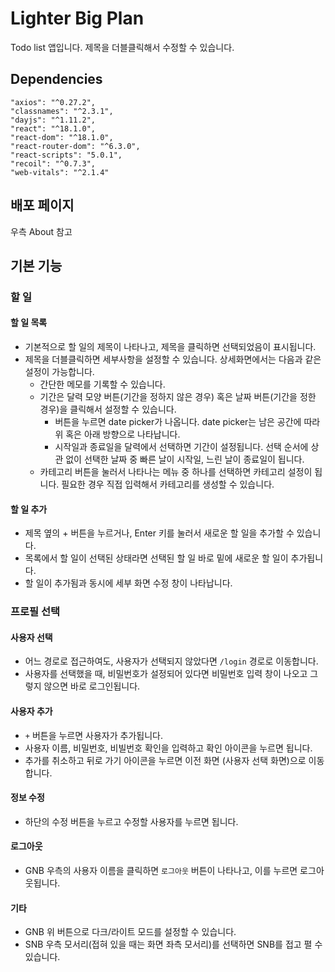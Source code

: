 # Lighter Big Plan

Todo list 앱입니다. 제목을 더블클릭해서 수정할 수 있습니다.

## Dependencies
    "axios": "^0.27.2",
    "classnames": "^2.3.1",
    "dayjs": "^1.11.2",
    "react": "^18.1.0",
    "react-dom": "^18.1.0",
    "react-router-dom": "^6.3.0",
    "react-scripts": "5.0.1",
    "recoil": "^0.7.3",
    "web-vitals": "^2.1.4"
    
## 배포 페이지
  우측 About 참고
  
## 기본 기능
### 할 일
#### 할 일 목록
* 기본적으로 할 일의 제목이 나타나고, 제목을 클릭하면 선택되었음이 표시됩니다.
* 제목을 더블클릭하면 세부사항을 설정할 수 있습니다. 상세화면에서는 다음과 같은 설정이 가능합니다.
  * 간단한 메모를 기록할 수 있습니다.
  * 기간은 달력 모양 버튼(기간을 정하지 않은 경우) 혹은 날짜 버튼(기간을 정한 경우)을 클릭해서 설정할 수 있습니다. 
    * 버튼을 누르면 date picker가 나옵니다. date picker는 남은 공간에 따라 위 혹은 아래 방향으로 나타납니다.
    * 시작일과 종료일을 달력에서 선택하면 기간이 설정됩니다. 선택 순서에 상관 없이 선택한 날짜 중 빠른 날이 시작일, 느린 날이 종료일이 됩니다.
  * 카테고리 버튼을 눌러서 나타나는 메뉴 중 하나를 선택하면 카테고리 설정이 됩니다. 필요한 경우 직접 입력해서 카테고리를 생성할 수 있습니다.
#### 할 일 추가
* 제목 옆의 + 버튼을 누르거나, Enter 키를 눌러서 새로운 할 일을 추가할 수 있습니다.
* 목록에서 할 일이 선택된 상태라면 선택된 할 일 바로 밑에 새로운 할 일이 추가됩니다.
* 할 일이 추가됨과 동시에 세부 화면 수정 창이 나타납니다.

### 프로필 선택
#### 사용자 선택
* 어느 경로로 접근하여도, 사용자가 선택되지 않았다면 `/login` 경로로 이동합니다.
* 사용자를 선택했을 때, 비밀번호가 설정되어 있다면 비밀번호 입력 창이 나오고 그렇지 않으면 바로 로그인됩니다.

#### 사용자 추가
* `+` 버튼을 누르면 사용자가 추가됩니다.
* 사용자 이름, 비밀번호, 비빌번호 확인을 입력하고 확인 아이콘을 누르면 됩니다.
* 추가를 취소하고 뒤로 가기 아이콘을 누르면 이전 화면 (사용자 선택 화면)으로 이동합니다.

#### 정보 수정
* 하단의 수정 버튼을 누르고 수정할 사용자를 누르면 됩니다.

#### 로그아웃
* GNB 우측의 사용자 이름을 클릭하면 `로그아웃` 버튼이 나타나고, 이를 누르면 로그아웃됩니다.

#### 기타
* GNB 위 버튼으로 다크/라이트 모드를 설정할 수 있습니다.
* SNB 우측 모서리(접혀 있을 때는 화면 좌측 모서리)를 선택하면 SNB를 접고 펼 수 있습니다. 
